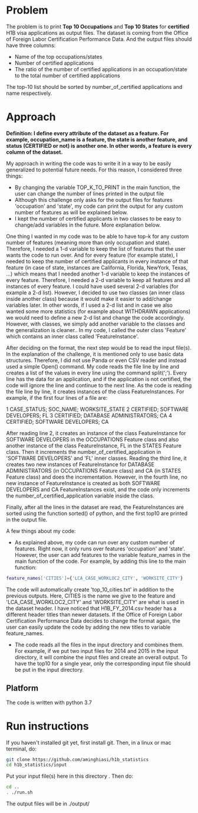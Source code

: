 # Problem
The problem is to print **Top 10 Occupations** and **Top 10 States** for **certified** H1B visa applications as output files. The dataset is coming from the Office of Foreign Labor Certification Performance Data. And the output files should have three columns:
- Name of the top occupations/states
- Number of certified applications
- The ratio of the number of certified applications in an occupation/state to the total number of certified applications

The top-10 list should be sorted by number_of_certified applications and name respectively. 
# Approach
**Definition: I define every attribute of the dataset as a feature. For example, occupation_name is a feature, the state is another feature, and status (CERTIFIED or not) is another one. In other words, a feature is every column of the dataset.**

My approach in writing the code was to write it in a way to be easily generalized to potential future needs. For this reason, I considered three things:
- By changing the variable TOP_K_TO_PRINT in the main function, the user can change the number of lines printed in the output file
- Although this challenge only asks for the output files for features 'occupation' and 'state', my code can print the output for any custom number of features as will be explained below.
- I kept the number of certified applicants in two classes to be easy to change/add variables in the future. More explanation below.

One thing I wanted in my code was to be able to have top-k for any custom number of features (meaning more than only occupation and state). Therefore, I needed a 1-d variable to keep the list of features that the user wants the code to run over. And for every feature (for example state), I needed to keep the number of certified applicants in every instance of that feature (in case of state, instances are California, Florida, NewYork, Texas, ...) which means that I needed another 1-d variable to keep the instances of every feature. Therefore, I needed a 2-d variable to keep all features and all instances of every feature. I could have used several 2-d variables (for example a 2-d list). However, I decided to use two classes (an inner class inside another class) because it would make it easier to add/change variables later. In other words, if I used a 2-d list and in case we also wanted some more statistics (for example about WITHDRAWN applications) we would need to define a new 2-d list and change the code accordingly. However, with classes, we simply add another variable to the classes and the generalization is cleaner.. In my code, I called the outer class 'Feature' which contains an inner class called 'FeatureInstance'.

After deciding on the format, the next step would be to read the input file(s). In the explanation of the challenge, it is mentioned only to use basic data structures. Therefore, I did not use Panda or even CSV reader and instead used a simple Open() command. My code reads the file line by line and creates a list of the values in every line using the command split(';'). Every line has the data for an application, and if the application is not certified, the code will ignore the line and continue to the next line. As the code is reading the file line by line, it creates instances of the class FeatureInstances. For example, if the first four lines of a file are:

1 CASE_STATUS; SOC_NAME; WORKSITE_STATE
2 CERTIFIED; SOFTWARE DEVELOPERS; FL
3 CERTIFIED; DATABASE ADMINISTRATORS; CA
4 CERTIFIED; SOFTWARE DEVELOPERS; CA

After reading line 2, it creates an instance of the class FeatureInstance for SOFTWARE DEVELOPERS in the OCCUPATIONS Feature class and also another instance of the class FeatureInstance, FL in the STATES Feature class. Then it increments the number_of_certified_application in 'SOFTWARE DEVELOPERS' and 'FL' inner classes. Reading the third line, it creates two new instances of FeatureInstance for DATABASE ADMINISTRATORS (in OCCUPATIONS Feature class) and CA (in STATES Feature class) and does the incrementation. However, in the fourth line, no new instance of FeatureInstance is created as both SOFTWARE DEVELOPERS and CA FeatureInstances exist, and the code only increments the number_of_certified_application variable inside the class. 

Finally, after all the lines in the dataset are read, the FeatureInstances are sorted using the function sorted() of python, and the first top10 are printed in the output file. 

A few things about my code:
- As explained above, my code can run over any custom number of features. Right now, it only runs over features 'occupation' and 'state'. However, the user can add features to the variable feature_names in the main function of the code. For example, by adding this line to the main function:
```bash
feature_names['CITIES']={'LCA_CASE_WORKLOC2_CITY', 'WORKSITE_CITY'}
```
The code will automatically create 'top_10_cities.txt' in addition to the previous outputs. Here, CITIES is the name we give to the feature and 'LCA_CASE_WORKLOC2_CITY' and 'WORKSITE_CITY' are what is used in the dataset header. I have noticed that H1B_FY_2014.csv header has a different header titles than newer datasets. If the Office of Foreign Labor Certification Performance Data decides to change the format again, the user can easily update the code by adding the new titles to variable feature_names.
- The code reads all the files in the input directory and combines them. For example, if we put two input files for 2014 and 2015 in the input directory, it will combine the input files and create an overall output. To have the top10 for a single year, only the corresponding input file should be put in the input directory.
## Platform
The code is written with python 3.7
# Run instructions
If you haven't installed git yet, first install git. Then, in a linux or mac terminal, do: 
```bash
git clone https://github.com/aminghiasi/h1b_statistics 
cd h1b_statistics/input
```
Put your input file(s) here in this directory . Then do: 
```bash
cd ..
. ./run.sh
```
The output files will be in ./output/

